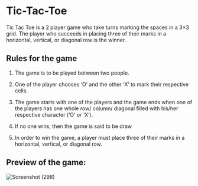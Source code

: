 # Tic-Tac-Toe
Tic Tac Toe is a 2 player game who take turns marking the spaces in a 3×3 grid. The player who succeeds in placing three of their marks in a horizontal, vertical, or diagonal row is the winner.


## Rules for the game

1. The game is to be played between two people.

2. One of the player chooses ‘O’ and the other ‘X’ to mark their respective cells.

3. The game starts with one of the players and the game ends when one of the players has one whole row/ column/ diagonal filled with his/her respective character (‘O’ or ‘X’).

4. If no one wins, then the game is said to be draw

5. In order to win the game, a player must place three of their marks in a horizontal, vertical, or diagonal row.
 
## Preview of the game:

![Screenshot (298)](https://user-images.githubusercontent.com/54080068/93509420-50138800-f93d-11ea-9884-89aa08cbc60b.png)

